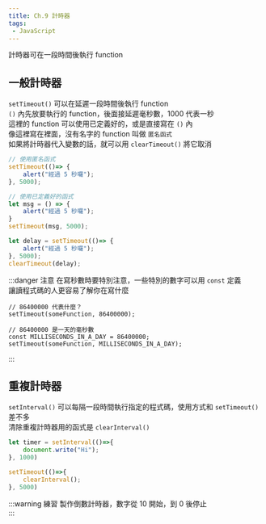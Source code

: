 ```yaml
--- 
title: Ch.9 計時器
tags:
 - JavaScript
---
```


計時器可在一段時間後執行 function
<!-- more -->

## 一般計時器
`setTimeout()` 可以在延遲一段時間後執行 function  
`()` 內先放要執行的 function，後面接延遲毫秒數，1000 代表一秒  
這裡的 function 可以使用已定義好的，或是直接寫在 `()` 內  
像這裡寫在裡面，沒有名字的 function 叫做 `匿名函式`  
如果將計時器代入變數的話，就可以用 `clearTimeout()` 將它取消  

```js
// 使用匿名函式
setTimeout(()=> {
    alert("經過 5 秒囉");
}, 5000);

// 使用已定義好的函式
let msg = () => {
    alert("經過 5 秒囉");
}
setTimeout(msg, 5000);

let delay = setTimeout(()=> {
    alert("經過 5 秒囉");
}, 5000);
clearTimeout(delay);
```

:::danger 注意
在寫秒數時要特別注意，一些特別的數字可以用 `const` 定義  
讓讀程式碼的人更容易了解你在寫什麼  
```js{5}
// 86400000 代表什麼？
setTimeout(someFunction, 86400000);

// 86400000 是一天的毫秒數
const MILLISECONDS_IN_A_DAY = 86400000;
setTimeout(someFunction, MILLISECONDS_IN_A_DAY);
```
:::

## 重複計時器
`setInterval()` 可以每隔一段時間執行指定的程式碼，使用方式和 `setTimeout()` 差不多  
清除重複計時器用的函式是 `clearInterval()`  

```js
let timer = setInterval(()=>{
    document.write("Hi");
}, 1000)

setTimeout(()=>{
    clearInterval();
}, 5000)
```

:::warning 練習
製作倒數計時器，數字從 10 開始，到 0 後停止  
:::